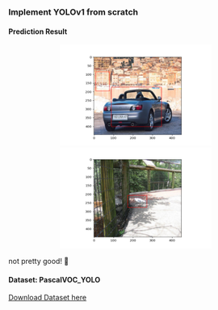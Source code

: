 ### Implement YOLOv1 from scratch

#### Prediction Result
<div align="center">    
<img src="pred1.png" height="200" width="300" >    
<img src="pred2.png" height="200" width="300" >    
</div>

not pretty good! 🤔

#### Dataset: PascalVOC_YOLO

[Download Dataset here](https://www.kaggle.com/dataset/734b7bcb7ef13a045cbdd007a3c19874c2586ed0b02b4afc86126e89d00af8d2)

